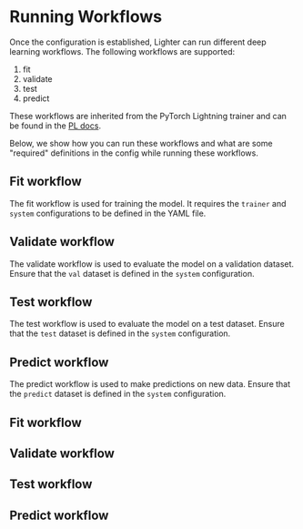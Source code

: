 # Running Workflows

Once the configuration is established, Lighter can run different deep learning workflows. The following workflows are supported:

1. fit
2. validate
3. test
4. predict

These workflows are inherited from the PyTorch Lightning trainer and can be found in the [PL docs](https://lightning.ai/docs/pytorch/stable/common/trainer.html#methods).

Below, we show how you can run these workflows and what are some "required" definitions in the config while running these workflows.

## Fit workflow
The fit workflow is used for training the model. It requires the `trainer` and `system` configurations to be defined in the YAML file.

## Validate workflow
The validate workflow is used to evaluate the model on a validation dataset. Ensure that the `val` dataset is defined in the `system` configuration.

## Test workflow
The test workflow is used to evaluate the model on a test dataset. Ensure that the `test` dataset is defined in the `system` configuration.

## Predict workflow
The predict workflow is used to make predictions on new data. Ensure that the `predict` dataset is defined in the `system` configuration.

## Fit workflow


## Validate workflow

## Test workflow

## Predict workflow
